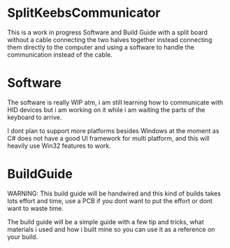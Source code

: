 # SplitKeebsCommunicator
This is a work in progress Software and Build Guide with a split board without a cable connecting the two halves together instead connecting them directly to the computer and using a software to handle the communication instead of the cable.

# Software
The software is really WIP atm, i am still learning how to communicate with HID devices but i am working on it while i am waiting the parts of the keyboard to arrive.

I dont plan to support more platforms besides Windows at the moment as C# does not have a good UI framework for multi platform, and this will heavily use Win32 features to work.

# BuildGuide
WARNING: This build guide will be handwired and this kind of builds takes lots effort and time, use a PCB if you dont want to put the effort or dont want to waste time.


The build guide will be a simple guide with a few tip and tricks, what materials i used and how i built mine so you can use it as a reference on your build.